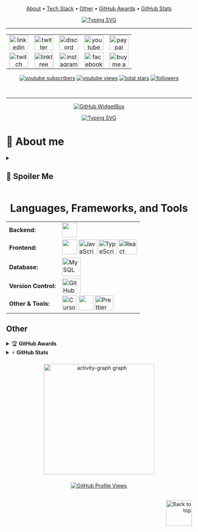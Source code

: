 <p align="center">
  <a href="#about-me">About</a> •
  <a href="#languages-frameworks-and-tools">Tech Stack</a> •
  <a href="#other">Other</a> •
  <a href="#github-awards">GitHub Awards</a> •
  <a href="#github-stats">GitHub Stats</a>
</p>

<div align="center">
  <a href="https://git.io/typing-svg">
    <img src="https://readme-typing-svg.demolab.com?font=Fira+Code&pause=1000&color=F72E66&width=500&height=70&lines=Hi+friend%2C+who's+there%3F;Let+me+introduce+myself;+Benidiktus+Himang;Just+Call+Himang" alt="Typing SVG" />
  </a>
</div>
<hr/>
<!-- Social badges section -->
<table align="center">
  <tr>
    <td align="center">
      <a href="https://s.id/linkedin-himang" target="_blank">
        <img src="https://raw.githubusercontent.com/maurodesouza/profile-readme-generator/master/src/assets/icons/social/linkedin/default.svg" width="52" height="40" alt="linkedin logo" />
      </a>
    </td>
    <td align="center">
      <a href="https://x.com/himangmyid" target="_blank">
        <img src="https://raw.githubusercontent.com/maurodesouza/profile-readme-generator/master/src/assets/icons/social/twitter/default.svg" width="52" height="40" alt="twitter logo" />
      </a>
    </td>
    <td align="center">
      <a href="https://discord.gg/MP2pSKjXSB" target="_blank">
        <img src="https://raw.githubusercontent.com/maurodesouza/profile-readme-generator/master/src/assets/icons/social/discord/default.svg" width="52" height="40" alt="discord logo" />
      </a>
    </td>
    <td align="center">
      <a href="https://www.youtube.com/channel/UCX8aSUkYR0tAW3md1JFmhnQ?sub_confirmation=1" target="_blank">
        <img src="https://raw.githubusercontent.com/maurodesouza/profile-readme-generator/master/src/assets/icons/social/youtube/default.svg" width="52" height="40" alt="youtube logo" />
      </a>
    </td>
    <td align="center">
      <a href="https://paypal.me/DogGhozt" target="_blank">
        <img src="https://raw.githubusercontent.com/maurodesouza/profile-readme-generator/master/src/assets/icons/social/paypal/default.svg" width="52" height="40" alt="paypal logo" />
      </a>
    </td>
  </tr>
  <tr>
    <td align="center">
      <a href="https://www.twitch.tv/himanghub" target="_blank">
        <img src="https://raw.githubusercontent.com/maurodesouza/profile-readme-generator/master/src/assets/icons/social/twitch/default.svg" width="52" height="40" alt="twitch logo" />
      </a>
    </td>
    <td align="center">
      <a href="https://s.id/himang" target="_blank">
        <img src="https://raw.githubusercontent.com/maurodesouza/profile-readme-generator/master/src/assets/icons/social/linktree/default.svg" width="52" height="40" alt="linktree logo" />
      </a>
    </td>
    <td align="center">
      <a href="https://instagram.com/himang_dg" target="_blank">
        <img src="https://raw.githubusercontent.com/maurodesouza/profile-readme-generator/master/src/assets/icons/social/instagram/default.svg" width="52" height="40" alt="instagram logo" />
      </a>
    </td>
    <td align="center">
      <a href="https://www.facebook.com/himangbd181021/" target="_blank">
        <img src="https://raw.githubusercontent.com/maurodesouza/profile-readme-generator/master/src/assets/icons/social/facebook/default.svg" width="52" height="40" alt="facebook logo" />
      </a>
    </td>
    <td align="center">
  <a href="https://trakteer.id/himang/tip" target="_blank">
    <img src="https://img.icons8.com/?size=100&id=13013&format=png&color=000000" width="52" height="40" alt="buy me a coffee" />
  </a>
</td>
  </tr>
</table>
<p align="center">
  <a href="https://www.youtube.com/channel/UCX8aSUkYR0tAW3md1JFmhnQ?sub_confirmation=1">
    <img alt="youtube subscribers" title="Subscribe to my YouTube channel" src="https://freshidea.com/jonah/app/youtube-stats-badges/subscribers-badge.php"/></a>
  <a href="https://www.youtube.com/channel/UCX8aSUkYR0tAW3md1JFmhnQ?sub_confirmation=1">
    <img alt="youtube views" title="YouTube views" src="https://freshidea.com/jonah/app/youtube-stats-badges/view-count-badge.php"/></a> 
  <a href="https://github.com/himangmyid?tab=repositories&sort=stargazers">
    <img alt="total stars" title="Total stars on GitHub" src="https://custom-icon-badges.demolab.com/github/stars/himangmyid?color=55960c&style=for-the-badge&labelColor=488207&logo=star"/></a>
  <a href="https://github.com/himangmyid?tab=followers">
    <img alt="followers" title="Follow me on Github" src="https://custom-icon-badges.demolab.com/github/followers/himangmyid?color=236ad3&labelColor=1155ba&style=for-the-badge&logo=person-add&label=Follow&logoColor=white"/></a>
  <a href="https://github.com/himangmyid/">
</p>
<br/>
<hr/>
<p align="center">
  <a href="https://github.com/Jurredr/github-widgetbox">
    <img src="https://github-widgetbox.vercel.app/api/profile?username=himangmyid&data=followers,repositories,stars,commits&theme=nautilus" alt="GitHub WidgetBox" />
  </a>
</p>
<p align="center">
  <a href="https://git.io/typing-svg">
    <img src="https://readme-typing-svg.demolab.com?font=Fira+Code&pause=1000&color=F72E66&width=500&height=70&lines=I+love+the+latest+technology.;and+edit+a+bit+of+code." alt="Typing SVG" />
  </a>
</p>

# 📖 About me

<details><summary><h2>🤴 Spoiler Me </h2></summary><br/>

- there's actually nothing interesting about me
- What do you expect from me?
- Jika Anda suka klik bintang, jika tidak, tutup tab layar Anda, terima kasih.


- Here are some ideas to get you started:
- 🔭 I'm currently working on a small project
- 🌱 I'm learning a new language
- 👯 I want to collaborate in a normal team
- 🤔 I'm looking for help to work together
- 💬 Ask me about whatever it is
- 📫 How to contact me: click email in profile
- 😄 Pronouns: himang
- ⚡ Fun fact: I like him, but he doesn't

</details>

<h1 align="center"> Languages, Frameworks, and Tools </h1>
<table align="center">
    <tr>
        <td style="font-weight: bold; padding-right: 10px; vertical-align: center; border: none;">Backend:</td>
        <td>
            <img height="40" src="https://skillicons.dev/icons?i=laravel,php"/>
        </td>
    </tr>
    <tr>
        <td style="font-weight: bold; padding-right: 10px; vertical-align: center;">Frontend:</td>
        <td>
            <img height="40" src="https://skillicons.dev/icons?i=nextjs,bootstrap,html,css"/>
            <img src="https://techstack-generator.vercel.app/js-icon.svg" alt="JavaScript" height="40" width="50" />
            <img src="https://techstack-generator.vercel.app/ts-icon.svg" alt="TypeScript" height="40" width="50" />
            <img src="https://techstack-generator.vercel.app/react-icon.svg" alt="React" height="40" width="50" />
        </td>
    </tr>
    <tr>
        <td style="font-weight: bold; padding-right: 10px; vertical-align: center; border: none;">Database:</td>
        <td>
            <img src="https://techstack-generator.vercel.app/mysql-icon.svg" alt="MySQL" width="50" />
        </td>
    </tr>
    <tr>
        <td style="font-weight: bold; padding-right: 10px; vertical-align: center; border: none;">Version Control:</td>
        <td>
            <img src="https://techstack-generator.vercel.app/github-icon.svg" alt="GitHub" height="40" width="50" />
        </td>
    </tr>
    <tr>
        <td style="font-weight: bold; padding-right: 10px; vertical-align: center; border: none;">Other & Tools:</td>
        <td>
          <img src="https://raw.githubusercontent.com/lobehub/lobe-icons/refs/heads/master/packages/static-png/dark/cursor.png" alt="Cursor" height="40" />
            <img height="40" src="https://skillicons.dev/icons?i=vscode,codepen,ps,sublime,unity,windows"/>
            <img src="https://techstack-generator.vercel.app/prettier-icon.svg" alt="Prettier" height="40" width="50" />
        </td>
    </tr>
</table>



## Other
<details>
    <summary>&#127942 <b>GitHub Awards</b></summary><br/>

![Github Trophy](https://github-profile-trophy.vercel.app/?username=himangmyid)

</details>

<details>
    <summary>&#9889 <b>GitHub Stats</b></summary><br/>

![Anurag's GitHub stats](https://github-readme-stats.vercel.app/api?username=himangmyid&show_icons=true&theme=tokyonight)
[![Top Langs](https://github-readme-stats.vercel.app/api/top-langs/?username=himangmyid&layout=compact&show_icons=true&theme=tokyonight)](https://github.com/anuraghazra/github-readme-stats)

</details>





<br clear="both">

<div align="center">
  <img src="https://github-readme-activity-graph.vercel.app/graph?username=himangmyid&radius=16&theme=nightowl&area=true&order=5" height="300" alt="activity-graph graph"  />
</div>

###
  <div align="center">
  <!-- U8Views Counter -->
  <a href="https://u8views.com/github/himangmyid">
    <img src="https://u8views.com/api/v1/github/profiles/46196768/views/day-week-month-total-count.svg" 
         alt="GitHub Profile Views" />
  </a> <br/><br/>
</div>



<p align="right">
  <a href="#top">
    <img src="https://img.icons8.com/?size=100&id=114041&format=png" alt="Back to top" width="70" height="70">
  </a>
</p>

